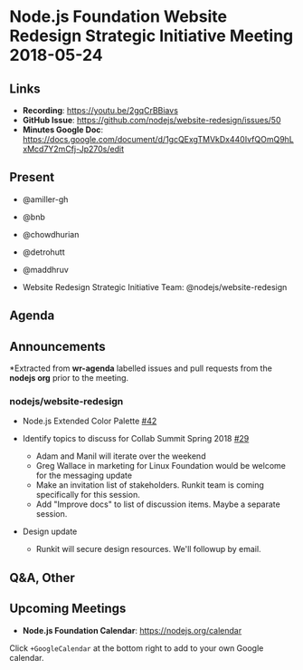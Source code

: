 # Node.js Foundation Website Redesign Strategic Initiative Meeting 2018-05-24

## Links

* **Recording**: <https://youtu.be/2gqCrBBiavs>
* **GitHub Issue**: <https://github.com/nodejs/website-redesign/issues/50>
* **Minutes Google Doc**: <https://docs.google.com/document/d/1gcQExgTMVkDx440IvfQOmQ9hLxMcd7Y2mCfj-Jp270s/edit>

## Present

* @amiller-gh

* @bnb

* @chowdhurian

* @detrohutt

* @maddhruv

* Website Redesign Strategic Initiative Team: @nodejs/website-redesign

## Agenda

## Announcements

\*Extracted from **wr-agenda** labelled issues and pull requests from the **nodejs org** prior to the meeting.

### nodejs/website-redesign

* Node.js Extended Color Palette  [#42](https://github.com/nodejs/website-redesign/issues/42)

* Identify topics to discuss for Collab Summit Spring 2018 [#29](https://github.com/nodejs/website-redesign/issues/29)
  * Adam and Manil will iterate over the weekend
  * Greg Wallace in marketing for Linux Foundation would be welcome for the messaging update
  * Make an invitation list of stakeholders. Runkit team is coming specifically for this session.
  * Add "Improve docs" to list of discussion items. Maybe a separate session.

* Design update
  * Runkit will secure design resources. We'll followup by email.

## Q\&A, Other

## Upcoming Meetings

* **Node.js Foundation Calendar**: <https://nodejs.org/calendar>

Click `+GoogleCalendar` at the bottom right to add to your own Google calendar.
